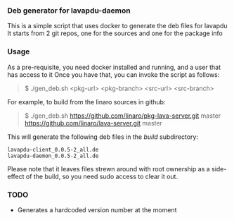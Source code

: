 ### Deb generator for lavapdu-daemon
This is a simple script that uses docker to generate the deb files for lavapdu
It starts from 2 git repos, one for the sources and one for the package info

### Usage
As a pre-requisite, you need docker installed and running, and a user that has access to it
Once you have that, you can invoke the script as follows:

> $ ./gen_deb.sh <pkg-url\> <pkg-branch\> <src-url\> <src-branch\>

For example, to build from the linaro sources in github:
> $ ./gen_deb.sh https://github.com/linaro/pkg-lava-server.git master https://github.com/linaro/lava-server.git master

This will generate the following deb files in the *build* subdirectory:
````
lavapdu-client_0.0.5-2_all.de
lavapdu-daemon_0.0.5-2_all.de
````
Please note that it leaves files strewn around with root ownership as a side-effect of the build, so you need sudo access to clear it out.

### TODO
 - Generates a hardcoded version number at the moment
